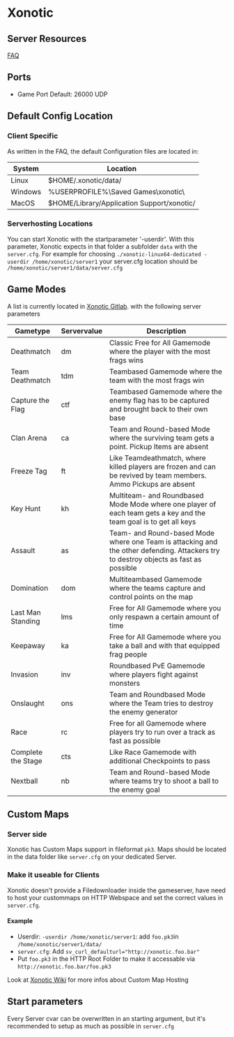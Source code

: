 # Xonotic

## Server Resources

[FAQ](https://xonotic.org/faq/)

## Ports

- Game Port Default: 26000 UDP

## Default Config Location

### Client Specific

As written in the FAQ, the default Configuration files are located in:

| System | Location |
|--|--|
| Linux | $HOME/.xonotic/data/ |
| Windows | %USERPROFILE%\Saved Games\xonotic\ |
| MacOS | $HOME/Library/Application Support/xonotic/ |

### Serverhosting Locations

You can start Xonotic with the startparameter '-userdir'. With this parameter, Xonotic expects in that folder a subfolder `data` with the `server.cfg`. For example for choosing `./xonotic-linux64-dedicated -userdir /home/xonotic/server1` your server.cfg location should be `/home/xonotic/server1/data/server.cfg`

## Game Modes

A list is currently located in [Xonotic Gitlab](https://gitlab.com/xonotic/xonotic/-/wikis/home#game-modes-or-game-types). with the following server parameters

| Gametype | Servervalue | Description |
|--|--|--|
| Deathmatch | dm | Classic Free for All Gamemode where the player with the most frags wins |
| Team Deathmatch | tdm | Teambased Gamemode where the team with the most frags win |
| Capture the Flag | ctf | Teambased Gamemode where the enemy flag has to be captured and brought back to their own base |
| Clan Arena | ca | Team and Round-based Mode where the surviving team gets a point. Pickup Items are absent |
| Freeze Tag | ft | Like Teamdeathmatch, where killed players are frozen and can be revived by team members. Ammo Pickups are absent |
| Key Hunt | kh | Multiteam- and Roundbased Mode Mode where one player of each team gets a key and the team goal is to get all keys | 
| Assault | as | Team- and Round-based Mode where one Team is attacking and the other defending. Attackers try to destroy objects as fast as possible |
| Domination | dom | Multiteambased Gamemode where the teams capture and control points on the map |
| Last Man Standing | lms | Free for All Gamemode where you only respawn a certain amount of time |
| Keepaway | ka | Free for All Gamemode where you take a ball and with that equipped frag people |
| Invasion | inv | Roundbased PvE Gamemode where players fight against monsters |
| Onslaught | ons | Team and Roundbased Mode where the Team tries to destroy the enemy generator |
| Race | rc | Free for all Gamemode where players try to run over a track as fast as possible |
| Complete the Stage | cts | Like Race Gamemode with additional Checkpoints to pass |
| Nextball | nb | Team and Round-based Mode where teams try to shoot a ball to the enemy goal |

## Custom Maps

### Server side
Xonotic has Custom Maps support in fileformat `pk3`. Maps should be located in the data folder like `server.cfg` on your dedicated Server.

### Make it useable for Clients
Xonotic doesn't provide a Filedownloader inside the gameserver, have need to host your custommaps on HTTP Webspace and set the correct values in `server.cfg`.

#### Example
- Userdir: `-userdir /home/xonotic/server1`: add `foo.pk3`in  `/home/xonotic/server1/data/`
- `server.cfg`: Add `sv_curl_defaulturl="http://xonotic.foo.bar"`
- Put `foo.pk3` in the HTTP Root Folder to make it accessable via `http://xonotic.foo.bar/foo.pk3`

Look at [Xonotic Wiki](https://gitlab.com/xonotic/xonotic/-/wikis/Automatic-map-downloads) for more infos about Custom Map Hosting

## Start parameters

Every Server cvar can be overwritten in an starting argument, but it's recommended to setup as much as possible in `server.cfg`

